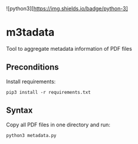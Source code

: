 ![python3][https://img.shields.io/badge/python-3]

# m3tadata

Tool to aggregate metadata information of PDF files

## Preconditions

Install requirements:

```
pip3 install -r requirements.txt
```

## Syntax 

Copy all PDF files in one directory and run:

```
python3 metadata.py
```

